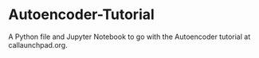 # Autoencoder-Tutorial
A Python file and Jupyter Notebook to go with the Autoencoder tutorial at callaunchpad.org.
